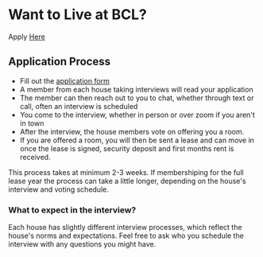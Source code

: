 # Want to Live at BCL?

Apply [Here](https://docs.google.com/forms/d/e/1FAIpQLSfDdIf3ke8mepx9VzwtEgYo-GBmQkiMHLKS8C9H5A9DsA44pA/viewform)


## Application Process

- Fill out the [application form](https://docs.google.com/forms/d/e/1FAIpQLSfDdIf3ke8mepx9VzwtEgYo-GBmQkiMHLKS8C9H5A9DsA44pA/viewform)
- A member from each house taking interviews will read your application
- The member can then reach out to you to chat, whether through text or call, often an interview is scheduled
- You come to the interview, whether in person or over zoom if you aren't in town
- After the interview, the house members vote on offering you a room. 
- If you are offered a room, you will then be sent a lease and can move in once the lease is signed, security deposit and first months rent is received. 

This process takes at minimum 2-3 weeks. If membershiping for the full lease year the process can take a little longer, depending on the house's interview and voting schedule. 

### What to expect in the interview?
Each house has slightly different interview processes, which reflect the house's norms and expectations. Feel free to ask who you schedule the interview with any questions you might have. 